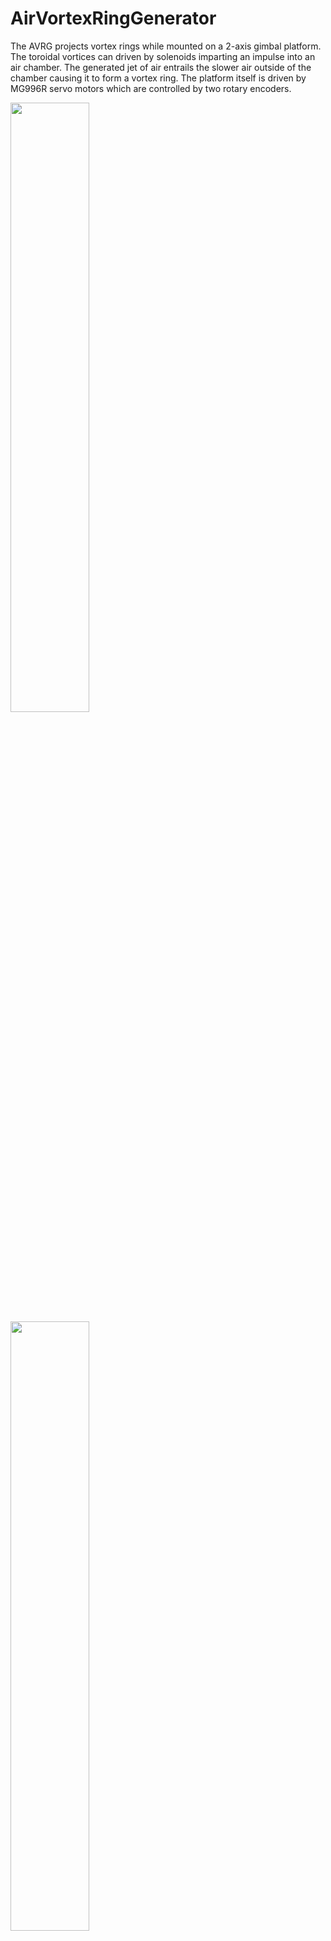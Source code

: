 # AirVortexRingGenerator
The AVRG projects vortex rings while mounted on a 2-axis gimbal platform. The toroidal vortices can driven by solenoids imparting an impulse into an air chamber. The generated jet of air entrails the slower air outside of the chamber causing it to form a vortex ring. The platform itself is driven by MG996R servo motors which are controlled by two rotary encoders.

<img src="https://github.com/kedsuzuki/AirVortexRingGenerator/assets/66259138/7177df68-7f74-4bd9-bf54-343e00044053" width="50%" height="50%"> <img src="https://github.com/kedsuzuki/AirVortexRingGenerator/assets/66259138/877bde7b-023d-40ae-bd1c-3076e9c06883" width="50%" height="50%">

Fig 1. Front and Rear view of the AVRG device. 
![test](https://github.com/favicon.ico)
<img src="https://github.com/favicon.ico" width="48">
## Hardware
* 12V, 500mA Solenoids (4mm stroke length)
* MG996R Servo Motors
* Rotary Encoders
* IRFZ44N MOSFETs
* Push-button switch
* 12V, 8A Power Adapter
* 5V, 3A Power Adapter
* 3D printed parts
